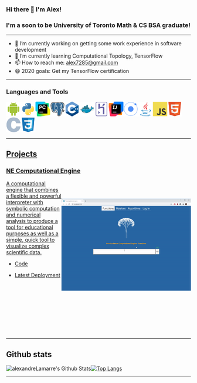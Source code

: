 ### Hi there 👋 I'm Alex!

### I'm a soon to be University of Toronto Math & CS BSA graduate!

---

- 🔭 I’m currently working on getting some work experience in software development
- 🌱 I’m currently learning Computational Topology, TensorFlow
- 📫 How to reach me: alex7285@gmail.com
- 😄 2020 goals: Get my TensorFlow certification
---

### Languages and Tools
<a href=#><img src ="https://github.com/devicons/devicon/blob/master/icons/android/android-original.svg" width="40" height="40" title="Android Studio" /><img src ="https://github.com/devicons/devicon/blob/master/icons/python/python-original.svg" width = "40" height = "40" title = "Python" /><img src ="https://github.com/devicons/devicon/blob/master/icons/pycharm/pycharm-original.svg" width = "40" height = "40" title="PyCharm" /><img src ="https://github.com/devicons/devicon/blob/master/icons/postgresql/postgresql-original.svg" width = "40" height = "40" title = "PostGreSQL"/><img src ="https://github.com/devicons/devicon/blob/master/icons/cplusplus/cplusplus-original.svg" width = "40" height = "40" title = "C++"/><img src ="https://github.com/devicons/devicon/blob/master/icons/docker/docker-original.svg" width = "40" height = "40" title = "Docker"/><img src ="https://github.com/devicons/devicon/blob/master/icons/heroku/heroku-original.svg" width = "40" height = "40" title="Heroku"/><img src ="https://github.com/devicons/devicon/blob/master/icons/intellij/intellij-original.svg" width = "40" height = "40" title = "IntelliJ"/><img src ="https://github.com/devicons/devicon/blob/master/icons/ionic/ionic-original.svg" width = "40" height = "40"/><img src ="https://github.com/devicons/devicon/blob/master/icons/java/java-original.svg" width = "40" height = "40" title="Java"/><img src ="https://github.com/devicons/devicon/blob/master/icons/javascript/javascript-original.svg" width = "40" height = "40" title = "Javascript"/><img src ="https://github.com/devicons/devicon/blob/master/icons/html5/html5-original.svg" width = "40" height = "40" title= "HTML5"/><img src ="https://github.com/devicons/devicon/blob/master/icons/c/c-original.svg" width = "40" height = "40" title="C"/><img src ="https://github.com/devicons/devicon/blob/master/icons/css3/css3-original.svg" height = "40" width = "40" title="CSS"/>
<!--
<img src ="" height = "40" width = "40">
<img src ="" height = "40" width = "40">
<img src ="" height = "40" width = "40">
<img src ="" height = "40" width = "40">
<img src ="" height = "40" width = "40">

- Verilog
- XML
- Node.js
- Firebase
- React
- Unix systems programming
-->

---

## Projects

### NE Computational Engine
 
 <img align="right" width="70%" height="70%" VSPACE = "50" src="https://github.com/alexandreLamarre/alexandreLamarre/blob/master/demo.gif"/>
 A computational engine that combines a flexible and powerful interpreter with symbolic computation and numerical analysis to produce a tool for educational purposes as well as a simple, quick tool to visualize complex scientific data.


- [Code](https://github.com/alexandreLamarre/NE-web-engine)

- [Latest Deployment]()
</img>


<br/>
<br/>
<br/>
<br/>
<br/>
<br/>
<br/>
<br/>

---

## Github stats


<img align="left" alt="alexandreLamarre's Github Stats" src="https://github-readme-stats.vercel.app/api?username=alexandreLamarre&hide=contribs,prs" />

[![Top Langs](https://github-readme-stats.vercel.app/api/top-langs/?username=alexandreLamarre&layout=compact)](https://github.com/anuraghazra/github-readme-stats)

---
<!--

**alexandreLamarre/alexandreLamarre** is a ✨ _special_ ✨ repository because its `README.md` (this file) appears on your GitHub profile.

Here are some ideas to get you started:

- 🔭 I’m currently working on ...
- 🌱 I’m currently learning ...
- 👯 I’m looking to collaborate on ...
- 🤔 I’m looking for help with ...
- 💬 Ask me about ...
- 📫 How to reach me: ...
- 😄 Pronouns: ...
- ⚡ Fun fact: ...

[logo] : https://github.com/devicons/devicon/blob/master/icons/android/android-original.svg
-->
